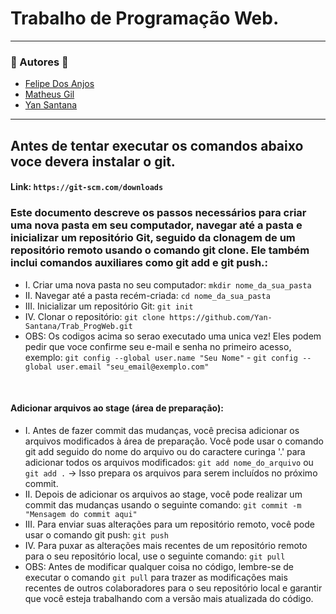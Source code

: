 # Trabalho de Programação Web.

<hr>

### 🚀 Autores 🚀

- [Felipe Dos Anjos](https://github.com/FelipeDasr)
- [Matheus Gil](https://github.com/MatheusSopranGil)
- [Yan Santana](https://github.com/Yan-Santana)

<hr>

## Antes de tentar executar os comandos abaixo voce devera instalar o git.

#### Link: `https://git-scm.com/downloads`

### Este documento descreve os passos necessários para criar uma nova pasta em seu computador, navegar até a pasta e inicializar um repositório Git, seguido da clonagem de um repositório remoto usando o comando git clone. Ele também inclui comandos auxiliares como git add e git push.:

- I. Criar uma nova pasta no seu computador: `mkdir nome_da_sua_pasta`
- II. Navegar até a pasta recém-criada: `cd nome_da_sua_pasta`
- III. Inicializar um repositório Git: `git init`
- IV. Clonar o repositório: `git clone https://github.com/Yan-Santana/Trab_ProgWeb.git` <br>
- OBS: Os codigos acima so serao executado uma unica vez! Eles podem pedir que voce confirme seu e-mail e senha no primeiro acesso, exemplo: `git config --global user.name "Seu Nome"` - `git config --global user.email "seu_email@exemplo.com"`

<br>

#### Adicionar arquivos ao stage (área de preparação):

- I. Antes de fazer commit das mudanças, você precisa adicionar os arquivos modificados à área de preparação. Você pode usar o comando git add seguido do nome do arquivo ou do caractere curinga '.' para adicionar todos os arquivos modificados: `git add nome_do_arquivo` ou `git add .` -> Isso prepara os arquivos para serem incluídos no próximo commit.
- II. Depois de adicionar os arquivos ao stage, você pode realizar um commit das mudanças usando o seguinte comando: `git commit -m "Mensagem do commit aqui"`
- III. Para enviar suas alterações para um repositório remoto, você pode usar o comando git push: `git push`
- IV. Para puxar as alterações mais recentes de um repositório remoto para o seu repositório local, use o seguinte comando: `git pull` <br>
- OBS: Antes de modificar qualquer coisa no código, lembre-se de executar o comando `git pull` para trazer as modificações mais recentes de outros colaboradores para o seu repositório local e garantir que você esteja trabalhando com a versão mais atualizada do código.
